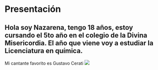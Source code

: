 # Presentación 
## Hola soy Nazarena, tengo 18 años, estoy cursando el 5to año en el colegio de la Divina Misericordia. El año que viene voy a estudiar la Licenciatura en química. 
Mi cantante favorito es Gustavo Cerati
![](https://images.app.goo.gl/E5F2Rym6qrWEfotQ6)
